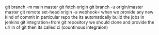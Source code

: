 git branch -m main master
git fetch origin
git branch -u origin/master master
git remote set-head origin -a
webhook= when we provide any new kind of commit in particular repo the its automatically build the jobs in jenkins
git integration=from git repository we should clone and provide the url in of git then its called ci (countinous integraion)
